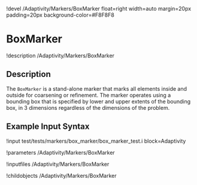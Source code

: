!devel /Adaptivity/Markers/BoxMarker float=right width=auto margin=20px padding=20px background-color=#F8F8F8

# BoxMarker
!description /Adaptivity/Markers/BoxMarker

## Description
The `BoxMarker` is a stand-alone marker that marks all
elements inside and outside for coarsening or refinement. The marker
operates using a bounding box that is specified by lower and upper
extents of the bounding box, in 3 dimensions regardless of the
dimensions of the problem.

## Example Input Syntax
!input test/tests/markers/box_marker/box_marker_test.i block=Adaptivity

!parameters /Adaptivity/Markers/BoxMarker

!inputfiles /Adaptivity/Markers/BoxMarker

!childobjects /Adaptivity/Markers/BoxMarker
